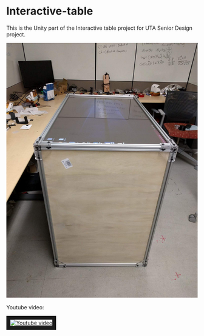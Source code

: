 # Interactive-table
This is the Unity part of the Interactive table project for UTA Senior Design project.

![Screenshot](img/1.jpg)

Youtube video:

<a href="https://youtu.be/xtChRZFJmA8" target="_blank"><img src="https://img.youtube.com/vi/xtChRZFJmA8/hqdefault.jpg" 
alt="Youtube video" width="240" height="180" border="10" /></a>

